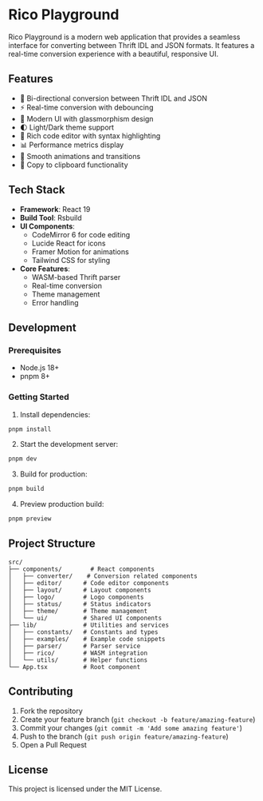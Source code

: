 # Rico Playground

Rico Playground is a modern web application that provides a seamless interface for converting between Thrift IDL and JSON formats. It features a real-time conversion experience with a beautiful, responsive UI.

## Features

- 🔄 Bi-directional conversion between Thrift IDL and JSON
- ⚡️ Real-time conversion with debouncing
- 🎨 Modern UI with glassmorphism design
- 🌓 Light/Dark theme support
- 📝 Rich code editor with syntax highlighting
- 📊 Performance metrics display
- 💫 Smooth animations and transitions
- 🎯 Copy to clipboard functionality

## Tech Stack

- **Framework**: React 19
- **Build Tool**: Rsbuild
- **UI Components**:
  - CodeMirror 6 for code editing
  - Lucide React for icons
  - Framer Motion for animations
  - Tailwind CSS for styling
- **Core Features**:
  - WASM-based Thrift parser
  - Real-time conversion
  - Theme management
  - Error handling

## Development

### Prerequisites

- Node.js 18+
- pnpm 8+

### Getting Started

1. Install dependencies:

```bash
pnpm install
```

2. Start the development server:

```bash
pnpm dev
```

3. Build for production:

```bash
pnpm build
```

4. Preview production build:

```bash
pnpm preview
```

## Project Structure

```
src/
├── components/        # React components
│   ├── converter/    # Conversion related components
│   ├── editor/      # Code editor components
│   ├── layout/      # Layout components
│   ├── logo/        # Logo components
│   ├── status/      # Status indicators
│   ├── theme/       # Theme management
│   └── ui/          # Shared UI components
├── lib/             # Utilities and services
│   ├── constants/   # Constants and types
│   ├── examples/    # Example code snippets
│   ├── parser/      # Parser service
│   ├── rico/        # WASM integration
│   └── utils/       # Helper functions
└── App.tsx          # Root component
```

## Contributing

1. Fork the repository
2. Create your feature branch (`git checkout -b feature/amazing-feature`)
3. Commit your changes (`git commit -m 'Add some amazing feature'`)
4. Push to the branch (`git push origin feature/amazing-feature`)
5. Open a Pull Request

## License

This project is licensed under the MIT License.
